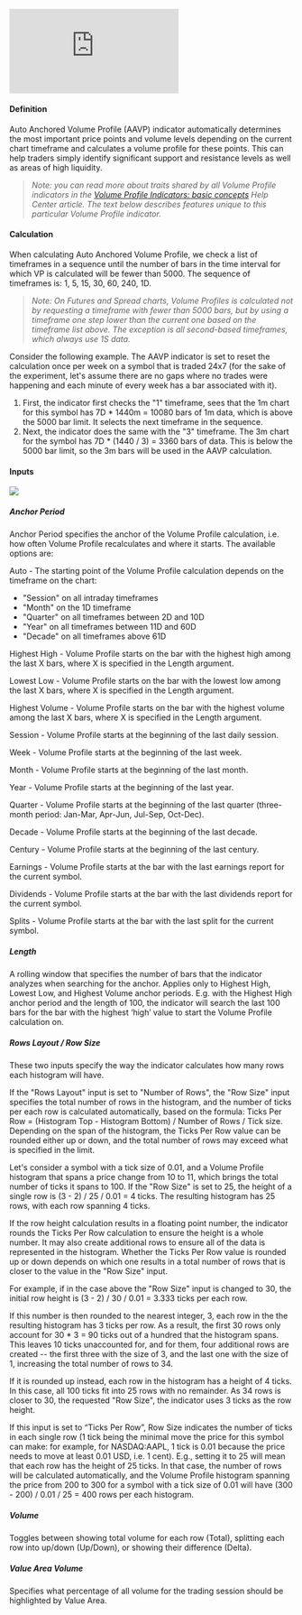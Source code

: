 #### <iframe src="https://www.youtube.com/embed/u5yKdhdJHy8??si=sgw4yDl3AwIY7Wp0&amp;wmode=opaque" frameborder="0" allowfullscreen=""></iframe>  

#### Definition

Auto Anchored Volume Profile (AAVP) indicator automatically determines the most important price points and volume levels depending on the current chart timeframe and calculates a volume profile for these points. This can help traders simply identify significant support and resistance levels as well as areas of high liquidity.

> _Note: you can read more about traits shared by all Volume Profile indicators in the_ _[Volume Profile Indicators: basic concepts](https://www.tradingview.com/chart/?solution=43000502040)_ _Help Center article. The text below describes features unique to this particular Volume Profile indicator._

#### Calculation

When calculating Auto Anchored Volume Profile, we check a list of timeframes in a sequence until the number of bars in the time interval for which VP is calculated will be fewer than 5000. The sequence of timeframes is: 1, 5, 15, 30, 60, 240, 1D.

> _Note: On Futures and Spread charts, Volume Profiles is calculated not by requesting a timeframe with fewer than 5000 bars, but by using a timeframe one step lower than the current one based on the timeframe list above. The exception is all second-based timeframes, which always use 1S data._

Consider the following example. The AAVP indicator is set to reset the calculation once per week on a symbol that is traded 24x7 (for the sake of the experiment, let's assume there are no gaps where no trades were happening and each minute of every week has a bar associated with it). 

1.  First, the indicator first checks the "1" timeframe, sees that the 1m chart for this symbol has 7D \* 1440m = 10080 bars of 1m data, which is above the 5000 bar limit. It selects the next timeframe in the sequence.
2.  Next, the indicator does the same with the "3" timeframe. The 3m chart for the symbol has 7D \* (1440 / 3) = 3360 bars of data. This is below the 5000 bar limit, so the 3m bars will be used in the AAVP calculation.

#### Inputs

![](https://s3.amazonaws.com/cdn.freshdesk.com/data/helpdesk/attachments/production/43412315922/original/2Owkvner9WRNZJMRmfS4QJcb1cVs5o85Xw.png?1684930943)

##### Anchor Period

Anchor Period specifies the anchor of the Volume Profile calculation, i.e. how often Volume Profile recalculates and where it starts. The available options are:

Auto - The starting point of the Volume Profile calculation depends on the timeframe on the chart:

-   "Session" on all intraday timeframes
-   "Month" on the 1D timeframe
-   "Quarter" on all timeframes between 2D and 10D
-   "Year" on all timeframes between 11D and 60D
-   "Decade" on all timeframes above 61D

Highest High - Volume Profile starts on the bar with the highest high among the last X bars, where X is specified in the Length argument.

Lowest Low - Volume Profile starts on the bar with the lowest low among the last X bars, where X is specified in the Length argument.

Highest Volume - Volume Profile starts on the bar with the highest volume among the last X bars, where X is specified in the Length argument.

Session - Volume Profile starts at the beginning of the last daily session.

Week - Volume Profile starts at the beginning of the last week.

Month - Volume Profile starts at the beginning of the last month.

Year - Volume Profile starts at the beginning of the last year.

Quarter - Volume Profile starts at the beginning of the last quarter (three-month period: Jan-Mar, Apr-Jun, Jul-Sep, Oct-Dec).

Decade - Volume Profile starts at the beginning of the last decade.

Century - Volume Profile starts at the beginning of the last century.

Earnings - Volume Profile starts at the bar with the last earnings report for the current symbol.

Dividends - Volume Profile starts at the bar with the last dividends report for the current symbol.

Splits - Volume Profile starts at the bar with the last split for the current symbol.

##### Length

A rolling window that specifies the number of bars that the indicator analyzes when searching for the anchor. Applies only to Highest High, Lowest Low, and Highest Volume anchor periods. E.g. with the Highest High anchor period and the length of 100, the indicator will search the last 100 bars for the bar with the highest ‘high’ value to start the Volume Profile calculation on.

##### Rows Layout / Row Size

These two inputs specify the way the indicator calculates how many rows each histogram will have.

If the "Rows Layout" input is set to "Number of Rows", the "Row Size" input specifies the total number of rows in the histogram, and the number of ticks per each row is calculated automatically, based on the formula: Ticks Per Row = (Histogram Top - Histogram Bottom) / Number of Rows / Tick size. Depending on the span of the histogram, the Ticks Per Row value can be rounded either up or down, and the total number of rows may exceed what is specified in the limit. 

Let's consider a symbol with a tick size of 0.01, and a Volume Profile histogram that spans a price change from 10 to 11, which brings the total number of ticks it spans to 100. If the "Row Size" is set to 25, the height of a single row is (3 - 2) / 25 / 0.01 = 4 ticks. The resulting histogram has 25 rows, with each row spanning 4 ticks.

If the row height calculation results in a floating point number, the indicator rounds the Ticks Per Row calculation to ensure the height is a whole number. It may also create additional rows to ensure all of the data is represented in the histogram. Whether the Ticks Per Row value is rounded up or down depends on which one results in a total number of rows that is closer to the value in the "Row Size" input.

For example, if in the case above the "Row Size" input is changed to 30, the initial row height is (3 - 2) / 30 / 0.01 = 3.333 ticks per each row.

If this number is then rounded to the nearest integer, 3, each row in the the resulting histogram has 3 ticks per row. As a result, the first 30 rows only account for 30 \* 3 = 90 ticks out of a hundred that the histogram spans. This leaves 10 ticks unaccounted for, and for them, four additional rows are created -- the first three with the size of 3, and the last one with the size of 1, increasing the total number of rows to 34.

If it is rounded up instead, each row in the histogram has a height of 4 ticks. In this case, all 100 ticks fit into 25 rows with no remainder. As 34 rows is closer to 30, the requested "Row Size", the indicator uses 3 ticks as the row height. 

If this input is set to “Ticks Per Row”, Row Size indicates the number of ticks in each single row (1 tick being the minimal move the price for this symbol can make: for example, for NASDAQ:AAPL, 1 tick is 0.01 because the price needs to move at least 0.01 USD, i.e. 1 cent). E.g., setting it to 25 will mean that each row has the height of 25 ticks. In that case, the number of rows will be calculated automatically, and the Volume Profile histogram spanning the price from 200 to 300 for a symbol with a tick size of 0.01 will have (300 - 200) / 0.01 / 25 = 400 rows per each histogram.

##### Volume

Toggles between showing total volume for each row (Total), splitting each row into up/down (Up/Down), or showing their difference (Delta).

##### Value Area Volume

Specifies what percentage of all volume for the trading session should be highlighted by Value Area.